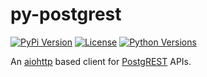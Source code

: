 # py-postgrest

[![PyPi Version](https://img.shields.io/pypi/v/postgrest.svg)](https://pypi.org/project/postgrest/)
[![License](https://img.shields.io/pypi/l/postgrest.svg)](https://pypi.org/project/postgrest/)
[![Python Versions](https://img.shields.io/pypi/pyversions/postgrest.svg)](https://pypi.org/project/postgrest/)


An [aiohttp](https://docs.aiohttp.org/) based client for [PostgREST](http://postgrest.org/) APIs.
